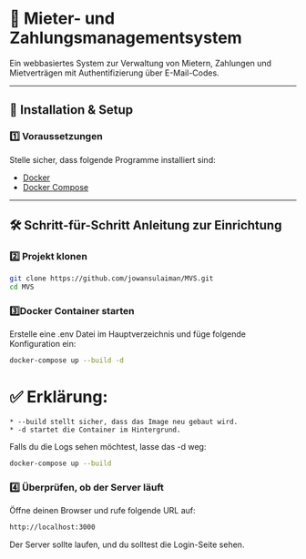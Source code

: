 # 📌 **Mieter- und Zahlungsmanagementsystem**  
Ein webbasiertes System zur Verwaltung von Mietern, Zahlungen und Mietverträgen mit Authentifizierung über E-Mail-Codes.

---

## 🚀 **Installation & Setup**  

### **1️⃣ Voraussetzungen**  
Stelle sicher, dass folgende Programme installiert sind:
- [Docker](https://www.docker.com/get-started)
- [Docker Compose](https://docs.docker.com/compose/install/)

---

## 🛠 **Schritt-für-Schritt Anleitung zur Einrichtung**  

### **2️⃣ Projekt klonen**  

```bash
git clone https://github.com/jowansulaiman/MVS.git
cd MVS
```

### **3️⃣Docker Container starten**  

Erstelle eine .env Datei im Hauptverzeichnis und füge folgende Konfiguration ein:
```bash
docker-compose up --build -d

```

# **✅ Erklärung:**  

    * --build stellt sicher, dass das Image neu gebaut wird.
    * -d startet die Container im Hintergrund.
Falls du die Logs sehen möchtest, lasse das -d weg:
```bash
docker-compose up --build

```

### **4️⃣ Überprüfen, ob der Server läuft**  

Öffne deinen Browser und rufe folgende URL auf:

```bash
http://localhost:3000
```
Der Server sollte laufen, und du solltest die Login-Seite sehen.



